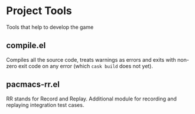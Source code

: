 # Project Tools #

Tools that help to develop the game

## compile.el ##

Compiles all the source code, treats warnings as errors and exits with
non-zero exit code on any error (which `cask build` does not yet).

## pacmacs-rr.el ##

RR stands for Record and Replay. Additional module for recording and
replaying integration test cases.

